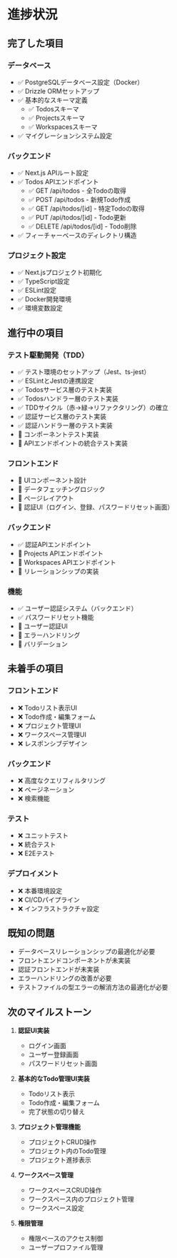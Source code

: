 # 進捗状況

## 完了した項目

### データベース
- ✅ PostgreSQLデータベース設定（Docker）
- ✅ Drizzle ORMセットアップ
- ✅ 基本的なスキーマ定義
  - ✅ Todosスキーマ
  - ✅ Projectsスキーマ
  - ✅ Workspacesスキーマ
- ✅ マイグレーションシステム設定

### バックエンド
- ✅ Next.js APIルート設定
- ✅ Todos APIエンドポイント
  - ✅ GET /api/todos - 全Todoの取得
  - ✅ POST /api/todos - 新規Todo作成
  - ✅ GET /api/todos/[id] - 特定Todoの取得
  - ✅ PUT /api/todos/[id] - Todo更新
  - ✅ DELETE /api/todos/[id] - Todo削除
- ✅ フィーチャーベースのディレクトリ構造

### プロジェクト設定
- ✅ Next.jsプロジェクト初期化
- ✅ TypeScript設定
- ✅ ESLint設定
- ✅ Docker開発環境
- ✅ 環境変数設定

## 進行中の項目

### テスト駆動開発（TDD）
- ✅ テスト環境のセットアップ（Jest、ts-jest）
- ✅ ESLintとJestの連携設定
- ✅ Todosサービス層のテスト実装
- ✅ Todosハンドラー層のテスト実装
- ✅ TDDサイクル（赤→緑→リファクタリング）の確立
- ✅ 認証サービス層のテスト実装
- ✅ 認証ハンドラー層のテスト実装
- 🔄 コンポーネントテスト実装
- 🔄 APIエンドポイントの統合テスト実装

### フロントエンド
- 🔄 UIコンポーネント設計
- 🔄 データフェッチングロジック
- 🔄 ページレイアウト
- 🔄 認証UI（ログイン、登録、パスワードリセット画面）

### バックエンド
- ✅ 認証APIエンドポイント
- 🔄 Projects APIエンドポイント
- 🔄 Workspaces APIエンドポイント
- 🔄 リレーションシップの実装

### 機能
- ✅ ユーザー認証システム（バックエンド）
- ✅ パスワードリセット機能
- 🔄 ユーザー認証UI
- 🔄 エラーハンドリング
- 🔄 バリデーション

## 未着手の項目

### フロントエンド
- ❌ Todoリスト表示UI
- ❌ Todo作成・編集フォーム
- ❌ プロジェクト管理UI
- ❌ ワークスペース管理UI
- ❌ レスポンシブデザイン

### バックエンド
- ❌ 高度なクエリフィルタリング
- ❌ ページネーション
- ❌ 検索機能

### テスト
- ❌ ユニットテスト
- ❌ 統合テスト
- ❌ E2Eテスト

### デプロイメント
- ❌ 本番環境設定
- ❌ CI/CDパイプライン
- ❌ インフラストラクチャ設定

## 既知の問題
- データベースリレーションシップの最適化が必要
- フロントエンドコンポーネントが未実装
- 認証フロントエンドが未実装
- エラーハンドリングの改善が必要
- テストファイルの型エラーの解消方法の最適化が必要

## 次のマイルストーン
1. **認証UI実装**
   - ログイン画面
   - ユーザー登録画面
   - パスワードリセット画面

2. **基本的なTodo管理UI実装**
   - Todoリスト表示
   - Todo作成・編集フォーム
   - 完了状態の切り替え

3. **プロジェクト管理機能**
   - プロジェクトCRUD操作
   - プロジェクト内のTodo管理
   - プロジェクト進捗表示

4. **ワークスペース管理**
   - ワークスペースCRUD操作
   - ワークスペース内のプロジェクト管理
   - ワークスペース設定

5. **権限管理**
   - 権限ベースのアクセス制御
   - ユーザープロファイル管理
